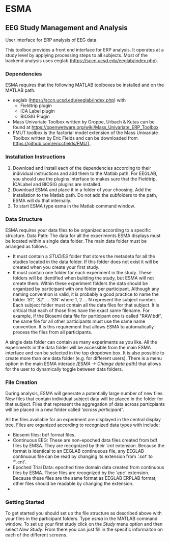 # ESMA 
## EEG Study Management and Analysis

User interface for ERP analysis of EEG data.

This toolbox provides a front end interface for ERP analysis.  It operates at a 
study level by applying processing steps to all subjects. Most of the backend analysis uses
eeglab (https://sccn.ucsd.edu/eeglab/index.php).

### Dependencies
ESMA requires that the following MATLAB toolboxes be installed and on the MATLAB path.
- eeglab (https://sccn.ucsd.edu/eeglab/index.php) with
  - Fieldtrip plugin
  - ICA Label plugin
  - BIOSIG Plugin
- Mass Univariate Toolbox written by Groppe, Urbach & Kutas can
  be found at https://openwetware.org/wiki/Mass_Univariate_ERP_Toolbox
- FMUT toolbox is the  factorial model extension of the Mass
  Univariate Toolbox written by Eric Fields and can be downloaded
  from https://github.com/ericcfields/FMUT.

### Installation Instructions
  1. Download and install each of the dependencies according to their individual instructions and add them to the Matlab path.  For EEGLAB, you should use the plugins interface to makes sure that the Fieldtrip, ICALabel and BIOSIG plugins are installed.
  2. Download ESMA and place it in a folder of your choosing.  Add the installation to the Matlab path.  Do not add the subfolders to the path, ESMA will do that internally.
  3. To start ESMA type esma in the Matlab command window.

### Data Structure
ESMA requires your data files to be organized according to a specific structure.
Data Path:  The data for all the experiments ESMA displays must be located within a single data folder.  The main data folder must be arranged as follows.
- It must contain a *STUDIES* folder that stores the metadeta for all the studies located in the data folder.  If this folder does not exist it will be created when you create your first study.
- It must contain one folder for each experiment in the study.  These folders will be identified when building the study, but ESMA will not create them.  Within these experiment folders the data should be organized by participant with one folder per participant.  Although any naming convention is valid, it is probably a good practice to name the folder *'S1', 'S2' ... 'SN'* where 1, 2 ... N represent the subject number.  Each subject folder must contain all the data files for that subject.  It is critical that each of those files have the exact same filename.  For example, if the Biosemi data file for participant one is called "RAW.bdf', the same file for all other participants must use the same name convention.  It is this requirement that allows ESMA to automatically process the files from all participants.

A single data folder can contain as many experiments as you like.  All the experiments in the data folder will be accessible from the main ESMA interface and can be selected in the top dropdown box.
It is also possible to create more than one data folder (e.g. for different users).  There is a menu option in the main ESMA interace *[ESMA -> Change data path]*  that allows for the user to dynamically toggle between data folders.


### File Creation
During analysis, ESMA will generate a potentially large number of new files.  New files that contain individual subject data will be placed in the folder for that subject.
Files that represent the aggregation of data across particpiants will be placed in a new folder called *'across participant'*.

All the files available for an experiment are displayed in the central display tree.  Files are organized according to recognized data types with include:
- Biosemi files: bdf format files.
- Continuous EEG:  These are non-epoched data files created from bdf files by EMSA.  They are recognized by their *'cnt* extension.  Because the format is identical to an EEGLAB continueous file, any EEGLAB continuous file can be read by changing its extension from *'.set'* to *'.cnt'.
- Epoched Trial Data:  epoched time domain data created from continuous files by ESMA.  These files are recognized by the *'epc'* extension. Because these files are the same format as EEGLAB ERPLAB format, other files should be readable by changing the extension.
- 
### Getting Started
To get started you should set up the file structure as described above with your files in the participant folders.  Type *esma* in the MATLAB command window.  To set up your first 
study click on the *Study* menu option and then select *New Study*.  From there you can just fill in the specific informaiton on each of the different screens.
